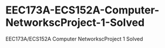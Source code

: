 # EEC173A-ECS152A-Computer-NetworkscProject-1-Solved
EEC173A/ECS152A Computer NetworkscProject 1 Solved
